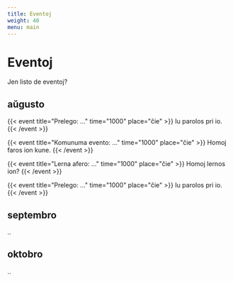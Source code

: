 ```yaml
---
title: Eventoj
weight: 40
menu: main
---
```


# Eventoj

Jen listo de eventoj?

## aŭgusto

{{< event title="Prelego: ..." time="1000" place="ĉie" >}}
Iu parolos pri io.
{{< /event >}}

{{< event title="Komunuma evento: ..." time="1000" place="ĉie" >}}
Homoj faros ion kune.
{{< /event >}}

{{< event title="Lerna afero: ..." time="1000" place="ĉie" >}}
Homoj lernos ion?
{{< /event >}}

{{< event title="Prelego: ..." time="1000" place="ĉie" >}}
Iu parolos pri io.
{{< /event >}}

## septembro

..

## oktobro

..
